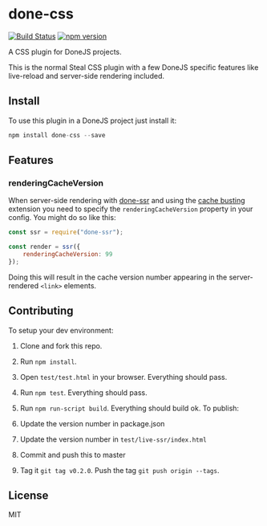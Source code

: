 # done-css

[![Build Status](https://travis-ci.org/donejs/css.svg?branch=worker)](https://travis-ci.org/donejs/css)
[![npm version](https://badge.fury.io/js/done-css.svg)](http://badge.fury.io/js/done-css)

A CSS plugin for DoneJS projects.

This is the normal Steal CSS plugin with a few DoneJS specific features like live-reload and server-side rendering included.

## Install

To use this plugin in a DoneJS project just install it:

```js
npm install done-css --save
```

## Features

### renderingCacheVersion

When server-side rendering with [done-ssr](https://github.com/donejs/done-ssr) and using the [cache busting](https://stealjs.com/docs/config.cacheVersion.html) extension you need to specify the `renderingCacheVersion` property in your config. You might do so like this:

```js
const ssr = require("done-ssr");

const render = ssr({
	renderingCacheVersion: 99
});
```

Doing this will result in the cache version number appearing in the server-rendered `<link>` elements.

## Contributing

To setup your dev environment:

1. Clone and fork this repo.
2. Run `npm install`.
3. Open `test/test.html` in your browser. Everything should pass.
4. Run `npm test`. Everything should pass.
5. Run `npm run-script build`. Everything should build ok.
To publish:

1. Update the version number in package.json
2. Update the version number in `test/live-ssr/index.html`
3. Commit and push this to master
4. Tag it `git tag v0.2.0`. Push the tag `git push origin --tags`.

## License

MIT
